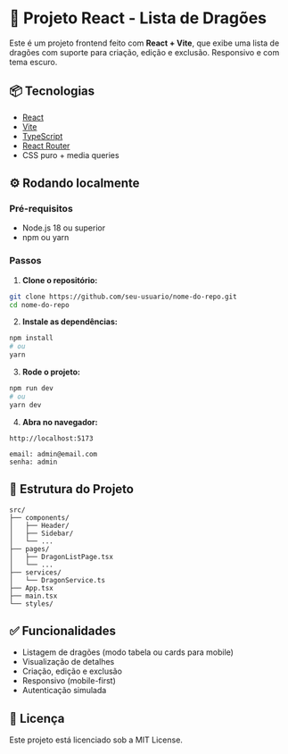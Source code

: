 # 🐉 Projeto React - Lista de Dragões

Este é um projeto frontend feito com **React + Vite**, que exibe uma lista de dragões com suporte para criação, edição e exclusão. Responsivo e com tema escuro.

## 📦 Tecnologias

- [React](https://react.dev/)
- [Vite](https://vitejs.dev/)
- [TypeScript](https://www.typescriptlang.org/)
- [React Router](https://reactrouter.com/)
- CSS puro + media queries

## ⚙️ Rodando localmente

### Pré-requisitos

- Node.js 18 ou superior
- npm ou yarn

### Passos

1. **Clone o repositório:**

```bash
git clone https://github.com/seu-usuario/nome-do-repo.git
cd nome-do-repo
```

2. **Instale as dependências:**

```bash
npm install
# ou
yarn
```

3. **Rode o projeto:**

```bash
npm run dev
# ou
yarn dev
```

4. **Abra no navegador:**

```
http://localhost:5173

email: admin@email.com
senha: admin
```

## 📁 Estrutura do Projeto

```
src/
├── components/
│   ├── Header/
│   ├── Sidebar/
│   └── ...
├── pages/
│   ├── DragonListPage.tsx
│   └── ...
├── services/
│   └── DragonService.ts
├── App.tsx
├── main.tsx
└── styles/
```

## ✅ Funcionalidades

- Listagem de dragões (modo tabela ou cards para mobile)
- Visualização de detalhes
- Criação, edição e exclusão
- Responsivo (mobile-first)
- Autenticação simulada

## 📝 Licença

Este projeto está licenciado sob a MIT License.
